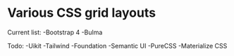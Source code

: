 # Various CSS grid layouts

Current list:
-Bootstrap 4
-Bulma

Todo:
-Uikit
-Tailwind
-Foundation
-Semantic UI
-PureCSS
-Materialize CSS
